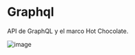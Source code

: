 # Graphql
 API de GraphQL  y el marco Hot Chocolate.

![image](https://github.com/JuliAlzate/Graphql/assets/108906777/09f9be45-a2a6-42e6-aa57-42cf385cd5fd)
